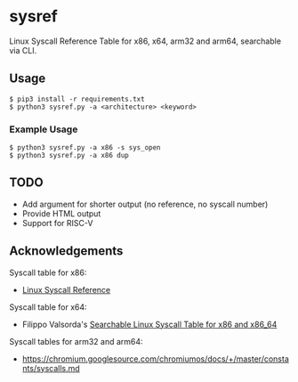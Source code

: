 # sysref
Linux Syscall Reference Table for x86, x64, arm32 and arm64, searchable via CLI.


## Usage
```
$ pip3 install -r requirements.txt
$ python3 sysref.py -a <architecture> <keyword>
```

### Example Usage
```
$ python3 sysref.py -a x86 -s sys_open
$ python3 sysref.py -a x86 dup
```

## TODO
- Add argument for shorter output (no reference, no syscall number)
- Provide HTML output
- Support for RISC-V

## Acknowledgements
Syscall table for x86:
- [Linux Syscall Reference](https://syscalls.kernelgrok.com)

Syscall table for x64:
- Filippo Valsorda's [Searchable Linux Syscall Table for x86 and x86_64](https://filippo.io/linux-syscall-table/)

Syscall tables for arm32 and arm64:
- https://chromium.googlesource.com/chromiumos/docs/+/master/constants/syscalls.md
